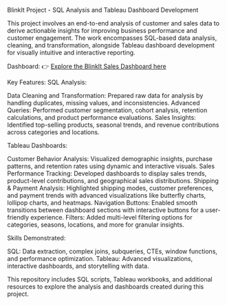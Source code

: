 BlinkIt Project - SQL Analysis and Tableau Dashboard Development

This project involves an end-to-end analysis of customer and sales data to derive actionable insights for improving business performance and customer engagement. The work encompasses SQL-based data analysis, cleaning, and transformation, alongside Tableau dashboard development for visually intuitive and interactive reporting.

Dashboard: 👉 [Explore the BlinkIt Sales Dashboard here](https://public.tableau.com/app/profile/mallikarjuna.reddy.gurrala/viz/Blinkit_data_analysis_dashboard/Dashboard1)

Key Features:
SQL Analysis:

Data Cleaning and Transformation: Prepared raw data for analysis by handling duplicates, missing values, and inconsistencies.
Advanced Queries: Performed customer segmentation, cohort analysis, retention calculations, and product performance evaluations.
Sales Insights: Identified top-selling products, seasonal trends, and revenue contributions across categories and locations.

Tableau Dashboards:

Customer Behavior Analysis: Visualized demographic insights, purchase patterns, and retention rates using dynamic and interactive visuals.
Sales Performance Tracking: Developed dashboards to display sales trends, product-level contributions, and geographical sales distributions.
Shipping & Payment Analysis: Highlighted shipping modes, customer preferences, and payment trends with advanced visualizations like butterfly charts, lollipop charts, and heatmaps.
Navigation Buttons: Enabled smooth transitions between dashboard sections with interactive buttons for a user-friendly experience.
Filters: Added multi-level filtering options for categories, seasons, locations, and more for granular insights.

Skills Demonstrated:

SQL: Data extraction, complex joins, subqueries, CTEs, window functions, and performance optimization.
Tableau: Advanced visualizations, interactive dashboards, and storytelling with data.

This repository includes SQL scripts, Tableau workbooks, and additional resources to explore the analysis and dashboards created during this project.
